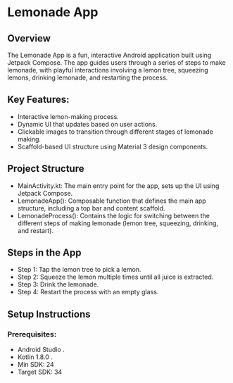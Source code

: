 # Lemonade App
## Overview
The Lemonade App is a fun, interactive Android application built using Jetpack Compose. The app guides users through a series of steps to make lemonade, with playful interactions involving a lemon tree, squeezing lemons, drinking lemonade, and restarting the process.
## Key Features:
- Interactive lemon-making process.
- Dynamic UI that updates based on user actions.
- Clickable images to transition through different stages of lemonade making.
- Scaffold-based UI structure using Material 3 design components.
## Project Structure
- MainActivity.kt: The main entry point for the app, sets up the UI using Jetpack Compose.
- LemonadeApp(): Composable function that defines the main app structure, including a top bar and content scaffold.
- LemonadeProcess(): Contains the logic for switching between the different steps of making lemonade (lemon tree, squeezing, drinking, and restart).
## Steps in the App
- Step 1: Tap the lemon tree to pick a lemon.
- Step 2: Squeeze the lemon multiple times until all juice is extracted.
- Step 3: Drink the lemonade.
- Step 4: Restart the process with an empty glass.
## Setup Instructions
### Prerequisites: 
- Android Studio .
- Kotlin 1.8.0 .
- Min SDK: 24
- Target SDK: 34
